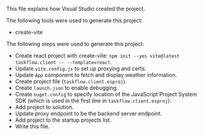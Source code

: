 This file explains how Visual Studio created the project.

The following tools were used to generate this project:
- create-vite

The following steps were used to generate this project:
- Create react project with create-vite: `npm init --yes vite@latest taskflow.client -- --template=react`.
- Update `vite.config.js` to set up proxying and certs.
- Update `App` component to fetch and display weather information.
- Create project file (`taskflow.client.esproj`).
- Create `launch.json` to enable debugging.
- Create `nuget.config` to specify location of the JavaScript Project System SDK (which is used in the first line in `taskflow.client.esproj`).
- Add project to solution.
- Update proxy endpoint to be the backend server endpoint.
- Add project to the startup projects list.
- Write this file.

